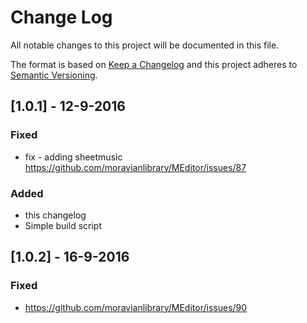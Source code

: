 # Change Log
All notable changes to this project will be documented in this file.

The format is based on [Keep a Changelog](http://keepachangelog.com/) 
and this project adheres to [Semantic Versioning](http://semver.org/).

## [1.0.1] - 12-9-2016

### Fixed
- fix - adding sheetmusic https://github.com/moravianlibrary/MEditor/issues/87

### Added
- this changelog
- Simple build script

## [1.0.2] - 16-9-2016

### Fixed
- https://github.com/moravianlibrary/MEditor/issues/90